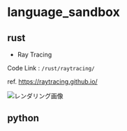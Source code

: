 # language_sandbox

## rust

* Ray Tracing

Code Link : `/rust/raytracing/`

ref. https://raytracing.github.io/

![レンダリング画像](rendering.png)


## python
